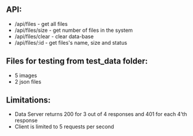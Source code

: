 ## API:
 - /api/files - get all files
 - /api/files/size - get number of files in the system
 - /api/files/clear - clear data-base
 - /api/files/:id - get files's name, size and status

## Files for testing from test_data folder:
 - 5 images
 - 2 json files
 
## Limitations:
 - Data Server returns 200 for 3 out of 4 responses and 401 for each 4'th response
 - Client is limited to 5 requests per second
